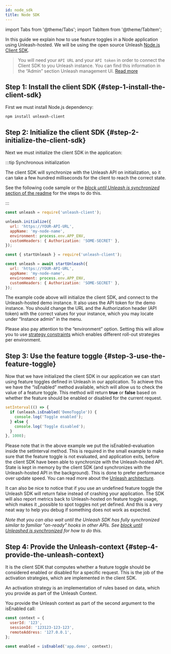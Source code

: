 ```yaml
---
id: node_sdk
title: Node SDK
---
```


import Tabs from '@theme/Tabs'; import TabItem from '@theme/TabItem';

In this guide we explain how to use feature toggles in a Node application using Unleash-hosted. We will be using the open source Unleash [Node.js Client SDK](https://github.com/Unleash/unleash-client-node).

> You will need your `API URL` and your `API token` in order to connect the Client SDK to you Unleash instance. You can find this information in the “Admin” section Unleash management UI. [Read more](../user_guide/api-token)

## Step 1: Install the client SDK {#step-1-install-the-client-sdk}

First we must install Node.js dependency:

```shell npm2yarn
npm install unleash-client
```

## Step 2: Initialize the client SDK {#step-2-initialize-the-client-sdk}

Next we must initialize the client SDK in the application:

:::tip Synchronous initialization

The client SDK will synchronize with the Unleash API on initialization, so it can take a few hundred milliseconds for the client to reach the correct state.

See the following code sample or the [_block until Unleash is synchronized_ section of the readme](https://github.com/Unleash/unleash-client-node#block-until-unleash-sdk-has-synchronized) for the steps to do this.

:::

<Tabs>
  <TabItem value="async" label="Asynchronous initialization" default>

```js
const unleash = require('unleash-client');

unleash.initialize({
  url: 'https://YOUR-API-URL',
  appName: 'my-node-name',
  environment: process.env.APP_ENV,
  customHeaders: { Authorization: 'SOME-SECRET' },
});
```

  </TabItem>
  <TabItem value="sync" label="Synchronous initializiation">

```js
const { startUnleash } = require('unleash-client');

const unleash = await startUnleash({
  url: 'https://YOUR-API-URL',
  appName: 'my-node-name',
  environment: process.env.APP_ENV,
  customHeaders: { Authorization: 'SOME-SECRET' },
});
```

  </TabItem>
</Tabs>

The example code above will initialize the client SDK, and connect to the Unleash-hosted demo instance. It also uses the API token for the demo instance. You should change the URL and the Authorization header (API token) with the correct values for your instance, which you may locate under “Instance admin” in the menu.

Please also pay attention to the “environment” option. Setting this will allow you to use [strategy constraints](/advanced/strategy_constraints) which enables different roll-out strategies per environment.

## Step 3: Use the feature toggle {#step-3-use-the-feature-toggle}

Now that we have initialized the client SDK in our application we can start using feature toggles defined in Unleash in our application. To achieve this we have the “isEnabled” method available, which will allow us to check the value of a feature toggle. This method will return **true** or **false** based on whether the feature should be enabled or disabled for the current request.

```javascript
setInterval(() => {
  if (unleash.isEnabled('DemoToggle')) {
    console.log('Toggle enabled');
  } else {
    console.log('Toggle disabled');
  }
}, 1000);
```

Please note that in the above example we put the isEnabled-evaluation inside the setInterval method. This is required in the small example to make sure that the feature toggle is not evaluated, and application exits, before the client SDK have been able to synchronize with the Unleash-hosted API. State is kept in memory by the client SDK (and synchronizes with the Unleash-hosted API in the background). This is done to prefer performance over update speed. You can read more about the [Unleash architecture](https://www.unleash-hosted.com/articles/our-unique-architecture).

It can also be nice to notice that if you use an undefined feature toggle the Unleash SDK will return false instead of crashing your application. The SDK will also report metrics back to Unleash-hosted on feature toggle usage, which makes it \_possible to spot toggles not yet defined. And this is a very neat way to help you debug if something does not work as expected.

_Note that you can also wait until the Unleash SDK has fully synchronized similar to familiar "on-ready" hooks in other APIs. See [block until Unleashed is synchronized](https://github.com/Unleash/unleash-client-node#block-until-unleash-sdk-has-synchronized) for how to do this._

## Step 4: Provide the Unleash-context {#step-4-provide-the-unleash-context}

It is the client SDK that computes whether a feature toggle should be considered enabled or disabled for a specific request. This is the job of the activation strategies, which are implemented in the client SDK.

An activation strategy is an implementation of rules based on data, which you provide as part of the Unleash Context.

You provide the Unleash context as part of the second argument to the isEnabled call:

```javascript
const context = {
  userId: '123',
  sessionId: '123123-123-123',
  remoteAddress: '127.0.0.1',
};

const enabled = isEnabled('app.demo', context);
```
